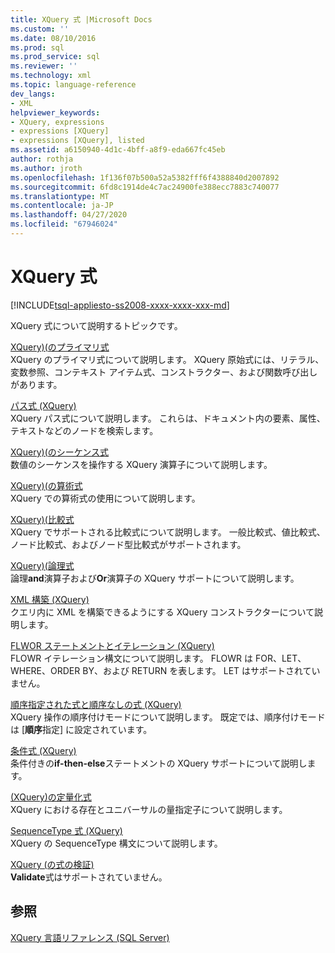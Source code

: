 ```yaml
---
title: XQuery 式 |Microsoft Docs
ms.custom: ''
ms.date: 08/10/2016
ms.prod: sql
ms.prod_service: sql
ms.reviewer: ''
ms.technology: xml
ms.topic: language-reference
dev_langs:
- XML
helpviewer_keywords:
- XQuery, expressions
- expressions [XQuery]
- expressions [XQuery], listed
ms.assetid: a6150940-4d1c-4bff-a8f9-eda667fc45eb
author: rothja
ms.author: jroth
ms.openlocfilehash: 1f136f07b500a52a5382fff6f4388840d2007892
ms.sourcegitcommit: 6fd8c1914de4c7ac24900fe388ecc7883c740077
ms.translationtype: MT
ms.contentlocale: ja-JP
ms.lasthandoff: 04/27/2020
ms.locfileid: "67946024"
---
```

# <a name="xquery-expressions"></a>XQuery 式
[!INCLUDE[tsql-appliesto-ss2008-xxxx-xxxx-xxx-md](../includes/tsql-appliesto-ss2008-xxxx-xxxx-xxx-md.md)]

  XQuery 式について説明するトピックです。  
  

 [XQuery&#41;&#40;のプライマリ式](../xquery/primary-expressions-xquery.md)  
 XQuery のプライマリ式について説明します。 XQuery 原始式には、リテラル、変数参照、コンテキスト アイテム式、コンストラクター、および関数呼び出しがあります。  
  
 [パス式 &#40;XQuery&#41;](../xquery/path-expressions-xquery.md)  
 XQuery パス式について説明します。 これらは、ドキュメント内の要素、属性、テキストなどのノードを検索します。  
  
 [XQuery&#41;&#40;のシーケンス式](../xquery/sequence-expressions-xquery.md)  
 数値のシーケンスを操作する XQuery 演算子について説明します。  
  
 [XQuery&#41;&#40;の算術式](../xquery/arithmetic-expressions-xquery.md)  
 XQuery での算術式の使用について説明します。  
  
 [XQuery&#41;&#40;比較式](../xquery/comparison-expressions-xquery.md)  
 XQuery でサポートされる比較式について説明します。 一般比較式、値比較式、ノード比較式、およびノード型比較式がサポートされます。  
  
 [XQuery&#41;&#40;論理式](../xquery/logical-expressions-xquery.md)  
 論理**and**演算子および**Or**演算子の XQuery サポートについて説明します。  
  
 [XML 構築 &#40;XQuery&#41;](../xquery/xml-construction-xquery.md)  
 クエリ内に XML を構築できるようにする XQuery コンストラクターについて説明します。  
  
 [FLWOR ステートメントとイテレーション &#40;XQuery&#41;](../xquery/flwor-statement-and-iteration-xquery.md)  
 FLOWR イテレーション構文について説明します。 FLOWR は FOR、LET、WHERE、ORDER BY、および RETURN を表します。 LET はサポートされていません。  
  
 [順序指定された式と順序なしの式 &#40;XQuery&#41;](../xquery/ordered-and-unordered-expressions-xquery.md)  
 XQuery 操作の順序付けモードについて説明します。 既定では、順序付けモードは [**順序**指定] に設定されています。  
  
 [条件式 &#40;XQuery&#41;](../xquery/conditional-expressions-xquery.md)  
 条件付きの**if-then-else**ステートメントの XQuery サポートについて説明します。  
  
 [&#40;XQuery&#41;の定量化式](../xquery/quantified-expressions-xquery.md)  
 XQuery における存在とユニバーサルの量指定子について説明します。  
  
 [SequenceType 式 &#40;XQuery&#41;](../xquery/sequencetype-expressions-xquery.md)  
 XQuery の SequenceType 構文について説明します。  
  
 [XQuery &#40;の式の検証&#41;](../xquery/validate-expressions-xquery.md)  
 **Validate**式はサポートされていません。  
  
## <a name="see-also"></a>参照  
 [XQuery 言語リファレンス &#40;SQL Server&#41;](../xquery/xquery-language-reference-sql-server.md)  
  
  
